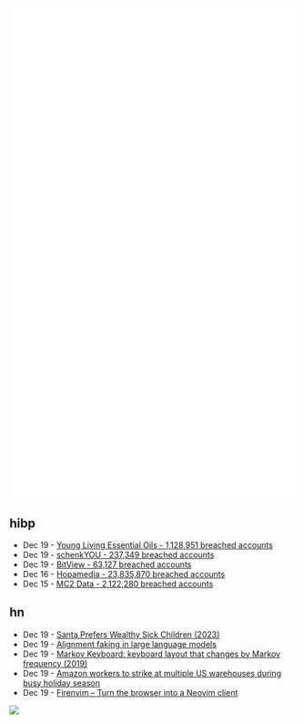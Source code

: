 ![Metrics](https://raw.githubusercontent.com/phixion/phixion/master/metrics.svg)

## hibp

<!--
for https://github.com/phixion/phixion/blob/main/.github/workflows/feeds.yml
-->
<!--START_SECTION:haveibeenpwnd-->
- Dec 19 - [Young Living Essential Oils - 1,128,951 breached accounts](https://haveibeenpwned.com/PwnedWebsites#YoungLivingEssentialOils)
- Dec 19 - [schenkYOU - 237,349 breached accounts](https://haveibeenpwned.com/PwnedWebsites#schenkYOU)
- Dec 19 - [BitView - 63,127 breached accounts](https://haveibeenpwned.com/PwnedWebsites#BitView)
- Dec 16 - [Hopamedia - 23,835,870 breached accounts](https://haveibeenpwned.com/PwnedWebsites#Hopamedia)
- Dec 15 - [MC2 Data - 2,122,280 breached accounts](https://haveibeenpwned.com/PwnedWebsites#MC2Data)
<!--END_SECTION:haveibeenpwnd-->

## hn

<!--
for https://github.com/phixion/phixion/blob/main/.github/workflows/feeds.yml
-->
<!--START_SECTION:hn-->
- Dec 19 - [Santa Prefers Wealthy Sick Children (2023)](https://taylor.town/santa-prefers)
- Dec 19 - [Alignment faking in large language models](https://www.anthropic.com/research/alignment-faking)
- Dec 19 - [Markov Keyboard: keyboard layout that changes by Markov frequency (2019)](https://github.com/shapr/markovkeyboard)
- Dec 19 - [Amazon workers to strike at multiple US warehouses during busy holiday season](https://www.reuters.com/technology/amazon-workers-strike-multiple-us-warehouses-during-busy-holiday-season-2024-12-19/)
- Dec 19 - [Firenvim – Turn the browser into a Neovim client](https://github.com/glacambre/firenvim)
<!--END_SECTION:hn-->

<!--
for https://yhype.me
-->
![](https://hit.yhype.me/github/profile?user_id=13013670)
